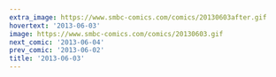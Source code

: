 ```yaml
---
extra_image: https://www.smbc-comics.com/comics/20130603after.gif
hovertext: '2013-06-03'
image: https://www.smbc-comics.com/comics/20130603.gif
next_comic: '2013-06-04'
prev_comic: '2013-06-02'
title: '2013-06-03'
---
```


